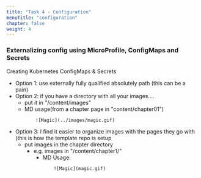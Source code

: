 ```yaml
---
title: "Task 4 - Configuration"
menuTitle: "configuration"
chapter: false
weight: 4
---
```


### Externalizing config using MicroProfile, ConfigMaps and Secrets

Creating Kubernetes ConfigMaps & Secrets


- Option 1: use externally fully qualified absolutely path (this can be a pain)
- Option 2: if you have a directory with all your images.... 
  - put it in "/content/images"
  - MD usage(from a chapter page in "content/chapter01") 
    ```
        ![Magic](../images/magic.gif)
    ```
- Option 3:  I find it easier to organize images with the pages they go with (this is how the template repo is setup
  - put images in the chapter directory
    - e.g. images in "/content/chapter1/"
      - MD Usage:
        ```
            ![Magic](magic.gif)
        ```
